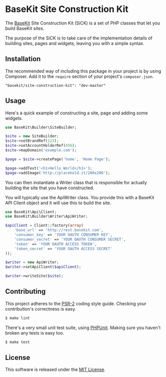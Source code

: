 BaseKit Site Construction Kit
=============================

The [BaseKit] Site Construction Kit (SiCK) is a set of PHP classes that let you
build BaseKit sites.

The purpose of the SiCK is to take care of the implementation details of building
sites, pages and widgets, leaving you with a simple syntax.

Installation
------------

The recommended way of including this package in your project is by using
Composer. Add it to the `require` section of your project's `composer.json`.

    "basekit/site-construction-kit": "dev-master"

Usage
-----

Here's a quick example of constructing a site, page and adding some widgets.

```php
use BaseKit\Builder\SiteBuilder;

$site = new SiteBuilder;
$site->setBrandRef(123);
$site->setAccountHolderRef(456);
$site->mapDomain('example.com');

$page = $site->createPage('home', 'Home Page');

$page->addText('<h1>Hello World</h1>');
$page->addImage('http://placehold.it/200x200');
```

You can then instantiate a Writer class that is responsible for actually building
the site that you have constructed.

You will typically use the ApiWriter class. You provide this with a BaseKit API
Client object and it will use this to build the site.

```php
use BaseKit\Api\Client;
use BaseKit\Builder\Writer\ApiWriter;

$apiClient = Client::factory(array(
    'base_url' => 'http://rest.basekit.com',
    'consumer_key' => 'YOUR OAUTH CONSUMER KEY',
    'consumer_secret' => 'YOUR OAUTH CONSUMER SECRET',
    'token' => 'YOUR OAUTH ACCESS TOKEN',
    'token_secret' => 'YOUR OAUTH ACCESS SECRET'
));

$writer = new ApiWriter;
$writer->setApiClient($apiClient);

$writer->writeSite($site);
```

Contributing
------------

This project adheres to the [PSR-2] coding style guide. Checking your
contribution's correctness is easy.

```bash
$ make lint
```

There's a very small unit test suite, using [PHPUnit]. Making sure you haven't
broken any tests is easy too.

```bash
$ make test
```

License
-------

This software is released under the [MIT License].

[BaseKit]: http://basekit.com/
[PHPUnit]: http://phpunit.de/
[PSR-2]: http://www.php-fig.org/psr/psr-2/
[MIT License]: http://www.opensource.org/licenses/MIT
